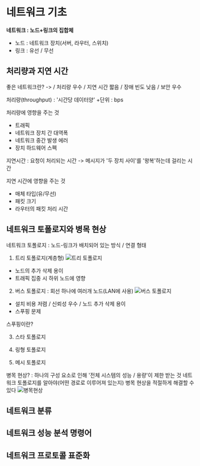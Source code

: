 # 네트워크 기초

**네트워크 : 노드+링크의 집합체**
- 노드 : 네트워크 장치(서버, 라우터, 스위치)
- 링크 : 유선 / 무선

## 처리량과 지연 시간

좋은 네트워크란? -> / 처리량 우수 / 지연 시간 짧음 / 장애 빈도 낮음 / 보안 우수

처리량(throughput) : '시간당 데이터양' 
+단위 : bps

처리량에 영향을 주는 것
- 트래픽
- 네트워크 장치 간 대역폭
- 네트워크 중간 발생 에러
- 장치 하드웨어 스펙

지연시간 : 요청이 처리되는 시간
-> 메시지가 '두 장치 사이'를 '왕복'하는데 걸리는 시간

지연 시간에 영향을 주는 것
- 매체 타입(유/무선)
- 패킷 크기
- 라우터의 패킷 처리 시간

## 네트워크 토폴로지와 병목 현상

네트워크 토폴로지
: 노드-링크가 배치되어 있는 방식 / 연결 형태

1. 트리 토폴로지(계층형)
![트리 토폴로지]()

- 노드의 추가 삭제 용이
- 트래픽 집중 시 하위 노드에 영향

2. 버스 토폴로지 : 회선 하나에 여러개 노드(LAN에 사용)
![버스 토폴로지]()

- 설치 비용 저렴 / 신뢰성 우수 / 노드 추가 삭제 용이
- 스푸핑 문제

스푸핑이란?


3. 스타 토폴로지

4. 링형 토폴로지

5. 메시 토폴로지

병목 현상?
: 하나의 구성 요소로 인해 '전체 시스템의 성능 / 용량'이 제한 받는 것                                                                                                                                                                                                                                                                          네트워크 토폴로지를 알아야(어떤 경로로 이루어져 있는지)
병목 현상을 적절하게 해결할 수 있다
![병목현상]()

## 네트워크 분류

## 네트워크 성능 분석 명령어

## 네트워크 프로토콜 표준화